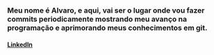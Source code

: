 ### Meu nome é Alvaro, e aqui, vai ser o lugar onde vou fazer commits periodicamente mostrando meu avanço na programação e aprimorando meus conhecimentos em git.

#### [LinkedIn](https://www.linkedin.com/in/alvaro-brand%C3%A3o/)